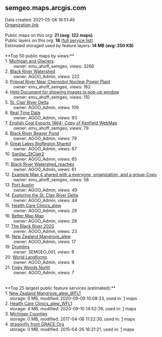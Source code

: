 <h2>semgeo.maps.arcgis.com</h2> Data created: 2021-05-06 16:51:40 <br /><a target='new' href='https://semgeo.maps.arcgis.com'>Organization link</a><br /><br />Public maps on this org: <b>21 (avg: 122 maps)</b><br />Public layers on this org: <b>18 </b>(<a target='new' href='https://services.arcgis.com/dJKlgwiGy0O9whLh/ArcGIS/rest/services'>full service list</a>)<br />Estimated storaged used by feature layers: <b>14 MB (avg: 250 KB)</b><br /><br />**Top 50 public maps by views:**<br />  1. <a target='new' href='https://www.arcgis.com/home/item.html?id=393e0dfcea6540059420d81adb7651ec'>Michigan and Glaciers</a> <br />  &nbsp;&nbsp;&nbsp;&nbsp; &nbsp;&nbsp;owner: emu_ahoff_semgeo, views: 3266<br />  2. <a target='new' href='https://www.arcgis.com/home/item.html?id=8d9b31f89bdb450fb59ac95380778db4'>Black River Watershed</a> <br />  &nbsp;&nbsp;&nbsp;&nbsp; &nbsp;&nbsp;owner: AGOO_Admin, views: 222<br />  3. <a target='new' href='https://www.arcgis.com/home/item.html?id=581aa1c481de4179bb5b7d8984a3dddb'>Pripyat River Near Chernobyl Nuclear Power Plant</a> <br />  &nbsp;&nbsp;&nbsp;&nbsp; &nbsp;&nbsp;owner: emu_ahoff_semgeo, views: 162<br />  4. <a target='new' href='https://www.arcgis.com/home/item.html?id=e1f42d3805324367b03c09d9d649974f'>Help Document for showing images in pop-up window</a> <br />  &nbsp;&nbsp;&nbsp;&nbsp; &nbsp;&nbsp;owner: emu_ahoff_semgeo, views: 110<br />  5. <a target='new' href='https://www.arcgis.com/home/item.html?id=80d734380d224f48b7c28e3943af9f60'>St. Clair River Delta</a> <br />  &nbsp;&nbsp;&nbsp;&nbsp; &nbsp;&nbsp;owner: AGOO_Admin, views: 109<br />  6. <a target='new' href='https://www.arcgis.com/home/item.html?id=6e09e9865607495fb1e04b22611ee954'>Real Time Data</a> <br />  &nbsp;&nbsp;&nbsp;&nbsp; &nbsp;&nbsp;owner: AGOO_Admin, views: 93<br />  7. <a target='new' href='https://www.arcgis.com/home/item.html?id=295bd222104844fd85b2b0771f0a7758'>English Coal Exports 1864- Copy of Kenfield WebMap</a> <br />  &nbsp;&nbsp;&nbsp;&nbsp; &nbsp;&nbsp;owner: emu_ahoff_semgeo, views: 79<br />  8. <a target='new' href='https://www.arcgis.com/home/item.html?id=7990b9414ad045e9967063535fb4c283'>Black River Beaver Pond</a> <br />  &nbsp;&nbsp;&nbsp;&nbsp; &nbsp;&nbsp;owner: AGOO_Admin, views: 79<br />  9. <a target='new' href='https://www.arcgis.com/home/item.html?id=a18761ce0c2c4962982d10d750095bd6'>Great Lakes BioRegion Shared</a> <br />  &nbsp;&nbsp;&nbsp;&nbsp; &nbsp;&nbsp;owner: AGOO_Admin, views: 67<br />  10. <a target='new' href='https://www.arcgis.com/home/item.html?id=48dc0ced7e36498aa03c4470b18c9bc3'>Sanilac_StClair2</a> <br />  &nbsp;&nbsp;&nbsp;&nbsp; &nbsp;&nbsp;owner: AGOO_Admin, views: 65<br />  11. <a target='new' href='https://www.arcgis.com/home/item.html?id=6be1652a1fa448d7ab1621c861bd2f75'>Black River Watershed_reaches</a> <br />  &nbsp;&nbsp;&nbsp;&nbsp; &nbsp;&nbsp;owner: AGOO_Admin, views: 61<br />  12. <a target='new' href='https://www.arcgis.com/home/item.html?id=d56fb32b84fa4a39849da688790b6199'>Example Map 4 shared with a everyone, organization, and a group-Copy</a> <br />  &nbsp;&nbsp;&nbsp;&nbsp; &nbsp;&nbsp;owner: emu_ahoff_semgeo, views: 58<br />  13. <a target='new' href='https://www.arcgis.com/home/item.html?id=998bf38b5bd347829b49ebd5534f75c1'>Port Austin</a> <br />  &nbsp;&nbsp;&nbsp;&nbsp; &nbsp;&nbsp;owner: AGOO_Admin, views: 49<br />  14. <a target='new' href='https://www.arcgis.com/home/item.html?id=0426eb797df54e9689b01ac333dc0a69'>Exploring the St. Clair River Delta</a> <br />  &nbsp;&nbsp;&nbsp;&nbsp; &nbsp;&nbsp;owner: AGOO_Admin, views: 44<br />  15. <a target='new' href='https://www.arcgis.com/home/item.html?id=b3be1fe759a04aea89c3ecab771d76af'>Health Care Clinics_alew</a> <br />  &nbsp;&nbsp;&nbsp;&nbsp; &nbsp;&nbsp;owner: AGOO_Admin, views: 29<br />  16. <a target='new' href='https://www.arcgis.com/home/item.html?id=c42eb9875cc1448ab8ea6f6dbfde40ef'>Better Map Map</a> <br />  &nbsp;&nbsp;&nbsp;&nbsp; &nbsp;&nbsp;owner: AGOO_Admin, views: 28<br />  17. <a target='new' href='https://www.arcgis.com/home/item.html?id=8b0151009a234d9d9d0020ff37ff9228'>The Black River 2020</a> <br />  &nbsp;&nbsp;&nbsp;&nbsp; &nbsp;&nbsp;owner: AGOO_Admin, views: 23<br />  18. <a target='new' href='https://www.arcgis.com/home/item.html?id=892dc487c49f4a0c98c82ab570d38da2'>New Zealand Mangrove_alew</a> <br />  &nbsp;&nbsp;&nbsp;&nbsp; &nbsp;&nbsp;owner: AGOO_Admin, views: 17<br />  19. <a target='new' href='https://www.arcgis.com/home/item.html?id=91cecebfad354d03826a6f8f9d325f92'>Drumlins</a> <br />  &nbsp;&nbsp;&nbsp;&nbsp; &nbsp;&nbsp;owner: SEMGEO_001, views: 8<br />  20. <a target='new' href='https://www.arcgis.com/home/item.html?id=4ab9a786319142fe8e504694d3e30b0a'>World Landforms</a> <br />  &nbsp;&nbsp;&nbsp;&nbsp; &nbsp;&nbsp;owner: AGOO_Admin, views: 8<br />  21. <a target='new' href='https://www.arcgis.com/home/item.html?id=2a81eb21eceb4fb1a3b97d3fbe732324'>Foley Woods North</a> <br />  &nbsp;&nbsp;&nbsp;&nbsp; &nbsp;&nbsp;owner: AGOO_Admin, views: 7<br /><br /><br />**Top 25 largest public feature services (estimated):**<br /> 1. <a target='new' href='https://www.arcgis.com/home/item.html?id=ced22ccede59484f99a860e35137f454'>New Zealand Mangrove_alew_WFL1</a><br /> &nbsp;&nbsp;&nbsp;&nbsp;storage: 9 MB, modified: 2020-09-09 10:08:33,  used in: <a target='new' href='https://ed-ind-tb.s3-us-west-1.amazonaws.com/ADI/ced22ccede59484f99a860e35137f454.html'> 1</a> maps<br /> 2. <a target='new' href='https://www.arcgis.com/home/item.html?id=896e5b8b166841908d97c2fa3499e76f'>Health Care Clinics_alew_WFL1</a><br /> &nbsp;&nbsp;&nbsp;&nbsp;storage: 4 MB, modified: 2020-09-10 14:52:39,  used in: <a target='new' href='https://ed-ind-tb.s3-us-west-1.amazonaws.com/ADI/896e5b8b166841908d97c2fa3499e76f.html'> 1</a> maps<br /> 3. <a target='new' href='https://www.arcgis.com/home/item.html?id=db87a0c8ecfc4f3aab21f91d9be1d4f5'>Michigan Counties</a><br /> &nbsp;&nbsp;&nbsp;&nbsp;storage: 0 MB, modified: 2017-04-08 11:22:30,  used in: <a target='new' href='https://ed-ind-tb.s3-us-west-1.amazonaws.com/ADI/db87a0c8ecfc4f3aab21f91d9be1d4f5.html'> 1</a> maps<br /> 4. <a target='new' href='https://www.arcgis.com/home/item.html?id=5e1367b1a05e4f6799f57a45182ff9e9'>dragonfly from GRACE Org</a><br /> &nbsp;&nbsp;&nbsp;&nbsp;storage: 0 MB, modified: 2015-04-26 16:21:21,  used in: <a target='new' href='https://ed-ind-tb.s3-us-west-1.amazonaws.com/ADI/5e1367b1a05e4f6799f57a45182ff9e9.html'> 1</a> maps<br />